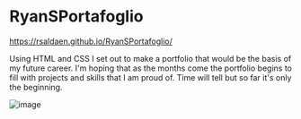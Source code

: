 # RyanSPortafoglio

https://rsaldaen.github.io/RyanSPortafoglio/

  Using HTML and CSS I set out to make a portfolio that would be the basis of my future career.
  I'm hoping that as the months come the portfolio begins to fill with projects and skills that I am proud of. Time will tell but so far it's only the beginning.
    
    


![image](https://user-images.githubusercontent.com/101837927/169869787-7beaa306-e48e-4590-a142-e2dd022df166.png)
